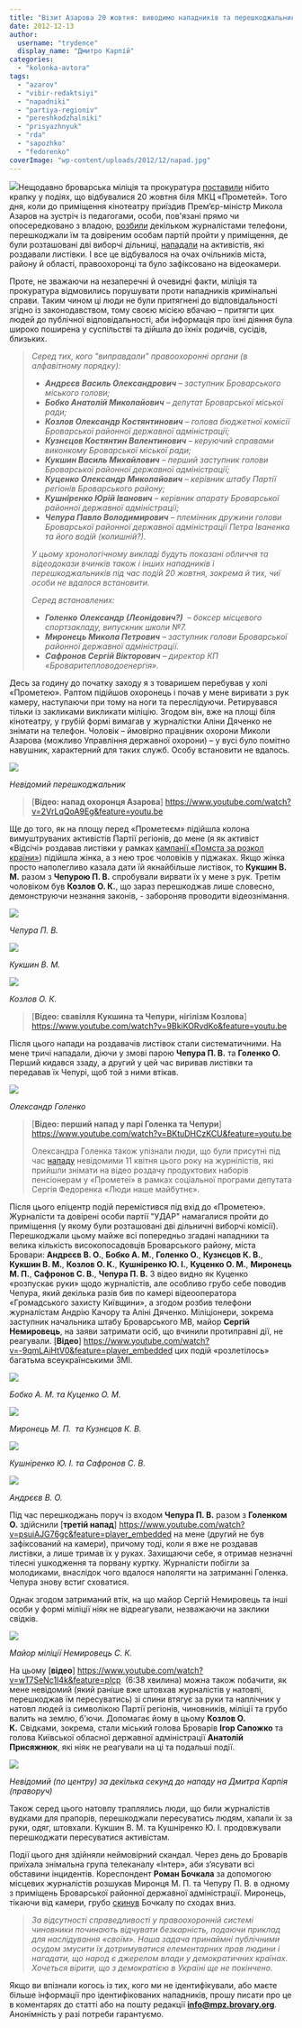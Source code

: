 ```yaml
---
title: "Візит Азарова 20 жовтня: виводимо нападників та перешкоджальників «на чисту воду». ФОТО. ВІДЕО"
date: 2012-12-13
author: 
  username: "trydence"
  display_name: "Дмитро Карпій"
categories: 
  - "kolonka-avtora"
tags: 
  - "azarov"
  - "vibir-redaktsiyi"
  - "napadniki"
  - "partiya-regioniv"
  - "pereshkodzhalniki"
  - "prisyazhnyuk"
  - "rda"
  - "sapozhko"
  - "fedorenko"
coverImage: "wp-content/uploads/2012/12/napad.jpg"
---
```


[![](https://mpz.brovary.org/wp-content/uploads/2012/12/11.jpg)](https://mpz.brovary.org/wp-content/uploads/2012/12/11.jpg)Нещодавно броварська міліція та прокуратура [поставили](https://mpz.brovary.org/u-brovarah-ne-diye-st-171-kriminalnogo-kodeksu-prokuratura/) нібито крапку у подіях, що відбувалися 20 жовтня біля МКЦ «Прометей». Того дня, коли до приміщення кінотеатру приїздив Прем’єр-міністр Микола Азаров на зустріч із педагогами, особи, пов'язані прямо чи опосередковано з владою, [розбили](https://www.vstavay.info/news.php/news/862/group/13) декільком журналістами телефони, перешкоджали їм та довіреним особам партій пройти у приміщення, де були розташовані дві виборчі дільниці, [нападали](https://mpz.brovary.org/yak-prisluzhniki-azarova-zabezpechuvali-yomu-spokiy-u-brovarah/) на активістів, які роздавали листівки. І все це відбувалося на очах очільників міста, району й області, правоохоронці та було зафіксовано на відеокамери.

Проте, не зважаючи на незаперечні й очевидні факти, міліція та прокуратура відмовились порушувати проти нападників кримінальні справи. Таким чином ці люди не були притягнені до відповідальності згідно із законодавством, тому своєю місією вбачаю – притягти цих людей до публічної відповідальності, аби інформація про їхні діяння була широко поширена у суспільстві та дійшла до їхніх родичів, сусідів, близьких.

> _Серед тих, кого "виправдали" правоохоронні органи (в алфавітному порядку):_
> 
> - **_Андрєєв Василь Олександрович_** _– заступник Броварського міського голови;_
> - **_Бобко Анатолій Миколайович_** _– депутат Броварської міської ради;_
> - **_Козлов Олександр Костянтинович_** _– голова бюджетної комісії Броварської районної державної адміністрації;_
> - **_Кузнєцов Костянтин Валентинович_** _– керуючий справами виконкому Броварської міської ради;_
> - **_Кукшин Василь Михайлович_** _– перший заступник голови Броварської районної державної адміністрації;_
> - **_Куценко_ _Олександр Миколайович_** _– керівник штабу Партії регіонів Броварського району;_
> - **_Кушніренко Юрій Іванович_** _– керівник апарату Броварської районної державної адміністрації;_
> - **_Чепура Павло В_**_**олодимирович** – племінник дружини голови Броварської районної державної адміністрації Петра Іваненка та його водій (колишній?)._
> 
> _У цьому хронологічному викладі будуть показані обличчя та відеодокази вчинків також і інших нападників і перешкоджальників під час подій 20 жовтня, зокрема й тих, чиї особи не вдалося встановити._
> 
> _Серед встановлених:_
> 
> - **_Голенко_** _**Олександр (Леонідович?)**  – боксер місцевого спортзакладу, випускник школи №7._
> - **_Миронець Микола Петрович_** _– заступник голови Броварської районної державної адміністрації._
> - **_Сафронов Сергій Вікторович_** _– директор КП «Броваритепловодоенергія»._

Десь за годину до початку заходу я з товаришем перебував у холі «Прометею». Раптом підійшов охоронець і почав у мене виривати з рук камеру, наступаючи при тому на ноги та переслідуючи. Ретирувався тільки із закликами викликати міліцію. Згодом він, вже на площі біля кінотеатру, у грубій формі вимагав у журналістки Аліни Дяченко не знімати на телефон. Чоловік – ймовірно працівник охорони Миколи Азарова (можливо Управління державної охорони) – у вусі було помітно навушник, характерний для таких служб. Особу встановити не вдалось.

[![](https://mpz.brovary.org/wp-content/uploads/2012/12/771-005_0001.jpg)](https://mpz.brovary.org/wp-content/uploads/2012/12/771-005_0001.jpg)

_Невідомий перешкоджальник_

> [**Відео: напад охоронця Азарова**] https://www.youtube.com/watch?v=2VrLqQoA9Eg&feature=youtu.be 

Ще до того, як на площу перед «Прометеєм» підійшла колона вимуштруваних активістів Партії регіонів, до мене (я як активіст «Відсічі» роздавав листівки у рамках [кампанії «Помста за розкол країни»](https://mpz.brovary.org/pomsta-za-rozkol-krayini-trivaye-u-brovarah/)) підійшла жінка, а з нею троє чоловіків у піджаках. Якщо жінка просто наполегливо казала дати їй якнайбільше листівок, то **Кукшин В. М.** разом з **Чепурою П. В.** спробували вирвати їх у мене з рук. Третім чоловіком був **Козлов О. К.**, що зараз перешкоджав лише словесно, демонструючи незнання законів, - забороняв проводити відеознімання.

[![](https://mpz.brovary.org/wp-content/uploads/2012/12/CHepuraP.V..jpg)](https://mpz.brovary.org/wp-content/uploads/2012/12/CHepuraP.V..jpg)

_Чепура П. В._

[![](https://mpz.brovary.org/wp-content/uploads/2012/12/KukshinV.M..jpg)](https://mpz.brovary.org/wp-content/uploads/2012/12/KukshinV.M..jpg)

_Кукшин В. М._

[![](https://mpz.brovary.org/wp-content/uploads/2012/12/Kozlov.jpg)](https://mpz.brovary.org/wp-content/uploads/2012/12/Kozlov.jpg)

_Козлов О. К._

> [**Відео: свавілля Кукшина та Чепури, нігілізм Козлова**] https://www.youtube.com/watch?v=9BkiKORvdKo&feature=youtu.be 

Після цього напади на роздавачів листівок стали систематичними. На мене тричі нападали, діючи у змові парою **Чепура П. В.** та **Голенко О.** Перший кидався ззаду, а другий у цей час виривав листівки та передавав їх Чепурі, щоб той з ними втікав.

[![](https://mpz.brovary.org/wp-content/uploads/2012/12/napadnik1.jpg)](https://mpz.brovary.org/wp-content/uploads/2012/12/napadnik1.jpg)

_Олександр Голенко_

> [**Відео: перший напад у парі Голенка та Чепури**] https://www.youtube.com/watch?v=BKtuDHCzKCU&feature=youtu.be 
> 
> Олександра Голенка також упізнали люди, що були присутні під час [нападу](https://mpz.brovary.org/terminovo-na-znimalnu-grupu-mayesh-pravo-znati-zdiysneno-napad/) невідомими 11 квітня цього року на журнілістів, які прийшли знімати на відео роздачу продуктових наборів пенсіонерам у «Прометеї» в рамках соціальної програми депутата Сергія Федоренка «Люди наше майбутнє».

Після цього епіцентр подій перемістився під вхід до «Прометею». Журналісти та довірені особи партії "УДАР" намагалися пройти до приміщення (у якому були розташовані дві дільничні виборчі комісії). Перешкоджали цьому майже всі попередньо згадані нападники та велика кількість високопосадовців Броварського району, міста Бровари: **Андрєєв В. О.**, **Бобко А. М.**, **Голенко О.**, **Кузнєцов К. В.**, **Кукшин В. М.**, **Козлов О. К.**, **Кушніренко Ю. І.**, **Куценко О. М.**, **Миронець М. П.**, **Сафронов С. В.**, **Чепура П. В.** З відео видно як Куценко «розпускає руки» щодо журналістів, але особливо грубо себе поводив Чепура, який декілька разів бив по камері відеооператора «Громадського захисту Київщини», а згодом розбив телефони журналістам Андрію Качору та Аліні Дяченко. Міліціонери, зокрема заступник начальника штабу Броварського МВ, майор **Сергій Немировець**, на заяви затримати осіб, що вчинили протиправні дії, не реагували. [**Відео**] https://www.youtube.com/watch?v=-9qmLAiHtV0&feature=player_embedded  цих подій «розлетілось» багатьма всеукраїнськими ЗМІ.

[![](https://mpz.brovary.org/wp-content/uploads/2012/12/Bobko-Kushnirenko.jpg)](https://mpz.brovary.org/wp-content/uploads/2012/12/Bobko-Kushnirenko.jpg)

_Бобко А. М. та Куценко О. М._

[![](https://mpz.brovary.org/wp-content/uploads/2012/12/Mironets-Kuznyetsov.jpg)](https://mpz.brovary.org/wp-content/uploads/2012/12/Mironets-Kuznyetsov.jpg)

_Миронець М. П.  та Кузнєцов К. В._

[![](https://mpz.brovary.org/wp-content/uploads/2012/12/Kushnirenko-Safonov.jpg)](https://mpz.brovary.org/wp-content/uploads/2012/12/Kushnirenko-Safonov.jpg)

_Кушніренко Ю. І. та Сафронов С. В._

_[![](https://mpz.brovary.org/wp-content/uploads/2012/12/Andreyev1.jpg)](https://mpz.brovary.org/wp-content/uploads/2012/12/Andreyev1.jpg)_

_Андрєєв В. О._

Під час перешкоджань поруч із входом **Чепура П. В.** разом з **Голенком О.** здійснили [**третій напад**] https://www.youtube.com/watch?v=psuiAJG76gc&feature=player_embedded  на мене (другий не був зафіксований на камери), причому тоді, коли я вже не роздавав листівки, а лише тримав їх у руках. Захищаючи себе, я отримав незначні тілесні ушкодження та порвану куртку. Журналісти побігли за молодиками, внаслідок чого вдалося наполягти на затриманні Голенка. Чепура знову встиг сховатися.

Однак згодом затриманий втік, на що майор Сергій Немировець та інші особи у формі міліції ніяк не відреагували, незважаючи на заклики свідків.

[![](https://mpz.brovary.org/wp-content/uploads/2012/12/nemir1.jpg)](https://mpz.brovary.org/wp-content/uploads/2012/12/nemir1.jpg)

_Майор міліції Немировець С. К._

На цьому [**відео**] https://www.youtube.com/watch?v=wT7SeNc1I4k&feature=plcp  (6:38 хвилина) можна також побачити, як мене невідомий (який раніше вже штовхав журналістів у натовпі, перешкоджав їм пересуватись) зі спини втягує за руки та наплічник у натовп людей із символікою Партії регіонів, чиновників, міліції та грубо валить на землю, б'ючи. Допомагає йому в цьому **Козлов О. К.** Свідками, зокрема, стали міський голова Броварів **Ігор Сапожко** та голова Київської обласної державної адміністрації **Анатолій Присяжнюк**, які ніяк не реагували на ці та подальші події.

[![](https://mpz.brovary.org/wp-content/uploads/2012/12/Nevidomiy-Kozlov-Karpiy.jpg)](https://mpz.brovary.org/wp-content/uploads/2012/12/Nevidomiy-Kozlov-Karpiy.jpg)

_Невідомий (по центру) за декілька секунд до нападу на Дмитра Карпія (праворуч)_

Також серед цього натовпу траплялись люди, що били журналістів вудками для прапорів, перешкоджали пересуватись людям, хапали їх за руки, одяг, штовхали. Кукшин В. М. та Кушніренко Ю. І. продовжували перешкоджати пересуватися активістам.

Події цього дня здійняли неймовірний скандал. Через день до Броварів приїхала знімальна група телеканалу «Інтер», аби з’ясувати всі обставини інцидентів. Кореспондент **Роман Бочкала** за допомогою місцевих журналістів розшукав Миронця М. П. та Чепуру П. В. в одному з приміщень Броварської районної державної адміністрації. Миронець, тікаючи від камери, грубо [скинув](https://mpz.brovary.org/ukrayinskiy-ombudsmen-vidkrila-provadzhennya-za-skargami-brovarskih-zhurnalistiv-ta-oglyadacha-intera/) Бочкалу по сходах вниз.

> _За відсутності справедливості у правоохоронній системі чиновники починають відчувати безкарність, подаючи приклад для наслідування «своїм». Наша задача принаймні публічними осудом змусити їх дотримуватися елементарних прав людини і нагадати, що народ є джерелом влади у демократичних країнах. Хочеться вірити, що з демократією в Україні ще не покінчено._

Якщо ви впізнали когось із тих, кого ми не ідентифікували, або маєте більше інформації про ідентифікованих нападників, прошу писати про це в коментарях до статті або на пошту редакції **[info@mpz.brovary.org](info@mpz.brovary.org)**. Анонімність у разі потреби гарантуємо.
